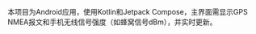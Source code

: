 <!-- Use this file to provide workspace-specific custom instructions to Copilot. For more details, visit https://code.visualstudio.com/docs/copilot/copilot-customization#_use-a-githubcopilotinstructionsmd-file -->

本项目为Android应用，使用Kotlin和Jetpack Compose，主界面需显示GPS NMEA报文和手机无线信号强度（如蜂窝信号dBm），并实时更新。
